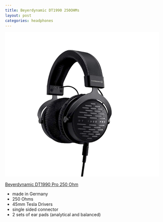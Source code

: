 ```yaml
---
title: Beyerdynamic DT1990 250OHMs
layout: post
categories: headphones
---
```


![dt1990](/assets/images/dt1990.png)

[Beyerdynamic DT1990 Pro 250 Ohm](https://amzn.to/2TrLswt/)

- made in Germany
- 250 Ohms
- 45mm Tesla Drivers
- single sided connector
- 2 sets of ear pads (analytical and balanced)


